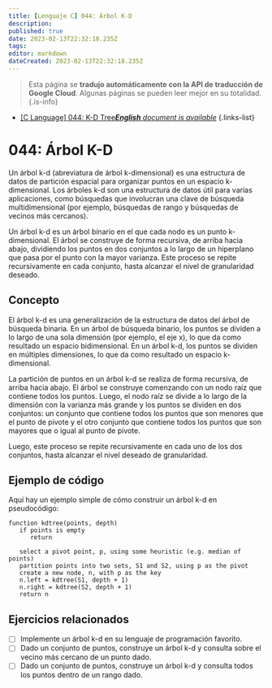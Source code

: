 ```yaml
---
title: [Lenguaje C] 044: Árbol K-D
description: 
published: true
date: 2023-02-13T22:32:18.235Z
tags: 
editor: markdown
dateCreated: 2023-02-13T22:32:18.235Z
---
```


> Esta página se **tradujo automáticamente con la API de traducción de Google Cloud**.
Algunas páginas se pueden leer mejor en su totalidad.{.is-info}



- [[C Language] 044: K-D Tree***English** document is available*](/en/Knowledge-base/Algorithm/c-language-044-k-d-tree)
{.links-list}


# 044: Árbol K-D

Un árbol k-d (abreviatura de árbol k-dimensional) es una estructura de datos de partición espacial para organizar puntos en un espacio k-dimensional. Los árboles k-d son una estructura de datos útil para varias aplicaciones, como búsquedas que involucran una clave de búsqueda multidimensional (por ejemplo, búsquedas de rango y búsquedas de vecinos más cercanos).

Un árbol k-d es un árbol binario en el que cada nodo es un punto k-dimensional. El árbol se construye de forma recursiva, de arriba hacia abajo, dividiendo los puntos en dos conjuntos a lo largo de un hiperplano que pasa por el punto con la mayor varianza. Este proceso se repite recursivamente en cada conjunto, hasta alcanzar el nivel de granularidad deseado.

## Concepto

El árbol k-d es una generalización de la estructura de datos del árbol de búsqueda binaria. En un árbol de búsqueda binario, los puntos se dividen a lo largo de una sola dimensión (por ejemplo, el eje x), lo que da como resultado un espacio bidimensional. En un árbol k-d, los puntos se dividen en múltiples dimensiones, lo que da como resultado un espacio k-dimensional.

La partición de puntos en un árbol k-d se realiza de forma recursiva, de arriba hacia abajo. El árbol se construye comenzando con un nodo raíz que contiene todos los puntos. Luego, el nodo raíz se divide a lo largo de la dimensión con la varianza más grande y los puntos se dividen en dos conjuntos: un conjunto que contiene todos los puntos que son menores que el punto de pivote y el otro conjunto que contiene todos los puntos que son mayores que o igual al punto de pivote.

Luego, este proceso se repite recursivamente en cada uno de los dos conjuntos, hasta alcanzar el nivel deseado de granularidad.

## Ejemplo de código

Aquí hay un ejemplo simple de cómo construir un árbol k-d en pseudocódigo:

```
function kdtree(points, depth)
   if points is empty
      return

   select a pivot point, p, using some heuristic (e.g. median of points)
   partition points into two sets, S1 and S2, using p as the pivot
   create a new node, n, with p as the key
   n.left = kdtree(S1, depth + 1)
   n.right = kdtree(S2, depth + 1)
   return n
```

## Ejercicios relacionados

- [ ] Implemente un árbol k-d en su lenguaje de programación favorito.
- [ ] Dado un conjunto de puntos, construye un árbol k-d y consulta sobre el vecino más cercano de un punto dado.
- [ ] Dado un conjunto de puntos, construye un árbol k-d y consulta todos los puntos dentro de un rango dado.